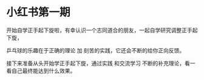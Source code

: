 

# 小红书第一期

开始自学正手起下旋啦，有幸认识一个志同道合的朋友，一起自学研究调整正手起下旋，

乒乓球的乐趣在于正确的理论 加 刻苦的实践，它还会不断的给你正向反馈。 

接下来准备从头开始学正手起下旋，通过实践 和交流学习 不断的补充理论，看一看自己最终能达到什么效果。